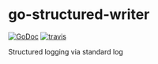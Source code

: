 # go-structured-writer
[![GoDoc][go-doc-badge]][go-doc] [![travis][travis-badge]][travis]

Structured logging via standard log

[go-doc-badge]:             https://godoc.org/github.com/apoydence/go-structured-writer?status.svg
[go-doc]:                   https://godoc.org/github.com/apoydence/go-structured-writer
[travis-badge]:             https://travis-ci.org/apoydence/go-structured-writer.svg?branch=master
[travis]:                   https://travis-ci.org/apoydence/go-structured-writer?branch=master
